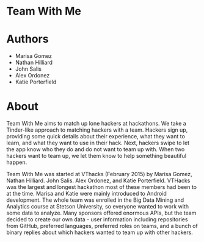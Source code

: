# Team With Me

# Authors

* Marisa Gomez
* Nathan Hilliard
* John Salis
* Alex Ordonez
* Katie Porterfield

# About

Team With Me aims to match up lone hackers at hackathons.
We take a Tinder-like approach to matching hackers with a team.
Hackers sign up, providing some quick details about their experience, what they want to learn, and what they want to use in their hack.
Next, hackers swipe to let the app know who they do and do not want to team up with.
When two hackers want to team up, we let them know to help something beautiful happen.

Team With Me was started at VThacks (February 2015) by Marisa Gomez, Nathan Hilliard. John Salis. Alex Ordonez, and Katie Porterfield. VTHacks was the largest and longest hackathon most of these members had been to at the time. Marisa and Katie were mainly introduced to Android development. The whole team was enrolled in the Big Data Mining and Analytics course at Stetson University, so everyone wanted to work with some data to analyze. Many sponsors offered enormous APIs, but the team decided to create our own data - user information including repositories from GitHub, preferred languages, preferred roles on teams, and a bunch of binary replies about which hackers wanted to team up with other hackers.